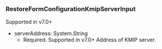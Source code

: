 ### RestoreFormConfigurationKmipServerInput
Supported in v7.0+

- serverAddress: System.String
  - Required. Supported in v7.0+
      Address of KMIP server.
